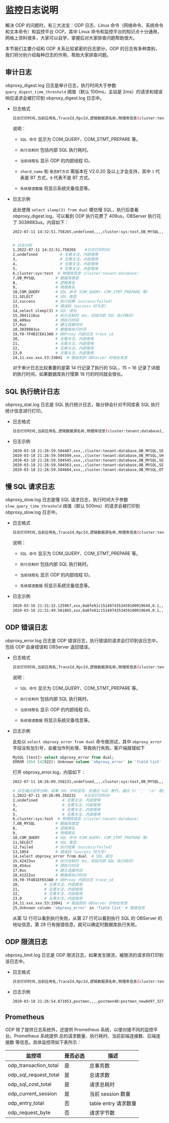# 监控日志说明

解决 ODP 的问题时，有三大法宝：ODP 日志、Linux 命令（网络命令、系统命令和文本命令）和监控平台 OCP。其中 Linux 命令和监控平台的知识点十分通用，网络上资料很多，大家可以自学，掌握后对大家排查问题帮助很大。

本节我们主要介绍和 ODP 关系比较紧密的日志部分，ODP 的日志有多种类别，我们将分别介绍每种日志的作用，帮助大家排查问题。

## 审计日志

obproxy_digest.log 日志是审计日志，执行时间大于参数 `query_digest_time_threshold` 阈值（默认 100ms，主站是 2ms）的请求和错误响应请求会被打印到 obproxy_digest.log 日志中。

* 日志格式

  ```bash
  日志打印时间,当前应用名,TraceId,RpcId,逻辑数据源名称,物理库信息(cluster:tenant:database),数据库类型(OB/RDS),逻辑表名,物理表名,SQL 命令,SQL 类型(CRUD),执行结果(success/failed),错误码(success 时为空),SQL,执行总耗时(ms),预执行时间,链接建立时间,数据库执行时间,当前线程名,shard_name,是否BT方式,系统穿透数据,穿透数据
  ```

  说明：
  
  * `SQL 命令` 显示为 COM_QUERY、COM_STMT_PREPARE 等。

  * `执行总耗时` 包括内部 SQL 执行耗时。

  * `当前线程名` 显示 ODP 的内部线程 ID。

  * `shard_name` 和 `是否BT方式` 需版本在 V2.0.20 及以上才会支持，其中 `1` 代表是 BT 方式，`0` 代表不是 BT 方式。

  * `系统穿透数据` 将显示系统灾备信息等。

* 日志示例
  
  此处使用 `select sleep(3) from dual` 模仿慢 SQL，执行后查看 obproxy_digest.log，可以看到 ODP 执行花费了 409us，OBServer 执行花了 3039883us。内容如下：

  ```bash
  2022-07-11 14:32:51.758265,undefined,,,,cluster:sys:test,OB_MYSQL,,,COM_QUERY,SELECT,success,,select sleep(3),3041116us,409us,0us,3039883us,Y0-7F4B1CEA13A0,,,,0,11.xxx.xxx.53:33041


  # 日志分析
  1,2022-07-11 14:32:51.758265    #日志打印时间
  2,undefined          # 无需关注，内部使用
  3,                   # 无需关注，内部使用
  4,                   # 无需关注，内部使用
  5,                   # 无需关注，内部使用
  6,cluster:sys:test  # 物理库信息（cluster:tenant:database）
  7,OB_MYSQL         # 数据库类型
  8,                 # 逻辑表名
  9,                 # 物理表名
  10,COM_QUERY       # SQL 命令（COM_QUERY、COM_STMT_PREPARE 等）
  11,SELECT          # SQL 类型
  12,success         # 执行结果（success/failed）
  13,                # 错误码（success 时为空）
  14,select sleep(3) # SQL 语句
  15,3041116us       # 执行总耗时（ms，包括内部 SQL 执行耗时）
  16,409us           # 预执行时间
  17,0us             # 建立连接时间
  18,3039883us       # 数据库执行时间
  19,Y0-7F4B1CEA13A0 # OBProxy 内部日志 trace_id
  20,                # 无需关注，内部使用
  21,                # 无需关注，内部使用
  22,                # 无需关注，内部使用
  23,0               # 无需关注，内部使用
  24,11.xxx.xxx.53:33041  # 路由到的 OBServer 的地址信息
  ```

  对于审计日志比较重要的是第 14 行记录了执行的 SQL，15 ~ 16 记录了详细的执行时间，如果数据库执行慢第 18 行的时间就会很长。

## SQL 执行统计日志

obproxy_stat.log 日志是 SQL 执行统计日志，每分钟会针对不同库表 SQL 执行统计信息进行打印。

* 日志格式

  ```bash
  日志打印时间,当前应用名,逻辑数据源名称,物理库信息(cluster:tenant:database),数据库类型(OB/RDS),SQL 类型(CRUD),执行结果(success/failed),错误码(success 时为空),总请求数量,30 ms ~ 100 ms 请求数量,100 ms ~ 500 ms 请求数量,大于 500 ms 请求数量,执行总耗时(ms, 包括内部 SQL 执行耗时),预执行时间,数据库执行时间
  ```
  
* 日志示例

  ```bash
  2020-03-18 21:26:59.504487,xxx,,cluster:tenant:database,OB_MYSQL,SELECT,success,,1,0,0,0,9.383ms,0.029ms,9.263ms
  2020-03-18 21:26:59.504509,xxx,,cluster:tenant:database,OB_MYSQL,SHOW,success,,2,0,0,0,14.280ms,0.056ms,14.067ms
  2020-03-18 21:26:59.504545,xxx,,cluster:tenant:database,OB_MYSQL,SELECT,success,,5,0,0,0,0.158ms,0.000ms,0.000ms
  2020-03-18 21:26:59.504563,xxx,,cluster:tenant:database,OB_MYSQL,SELECT,failed,1054,1,0,0,0,8.487ms,0.048ms,8.281ms
  2020-03-18 21:26:59.504604,xxx,,cluster:tenant:database,OB_MYSQL,OTHERS,success,,1,0,0,0,27.148ms,17.902ms,9.102ms
  ```

## 慢 SQL 请求日志

obproxy_slow.log 日志是慢 SQL 请求日志，执行时间大于参数 `slow_query_time_threshold` 阈值（默认 500ms）的请求会被打印到 obproxy_slow.log 日志中。

* 日志格式

  ```bash
  日志打印时间,当前应用名,TraceId,RpcId,逻辑数据源名称,物理库信息(cluster:tenant:database),数据库类型(OB/RDS),逻辑表名,物理表名,SQL 命令,SQL 类型(CRUD),执行结果(success/failed),错误码(success 时为空),SQL,执行总耗时(ms),预执行时间,链接建立时间,数据库执行时间,当前线程名,系统穿透数据,穿透数据
  ```

  说明：
  
  * `SQL 命令` 显示为 COM_QUERY、COM_STMT_PREPARE 等。

  * `执行总耗时` 包括内部 SQL 执行耗时。

  * `当前线程名` 显示 ODP 的内部线程 ID。

  * `系统穿透数据` 将显示系统灾备信息等。

* 日志示例

  ```bash
  2020-03-16 21:31:32.125967,xxx,0a0fe91c1514974353459100919649,0.1,,cluster:tenant:database,OB_MYSQL,,,COM_LOGIN,,success,,,507680us,507049us,0us,515us,Y0-7F16DD5743A0,,
  2020-03-16 21:31:49.561865,xxx,0a0fe91c1514974353459100919649,0.1,,cluster:tenant:database,OB_MYSQL,,,COM_LOGIN,,success,,,1258599us,1249321us,0us,9130us,Y0-7F16DB9752C0,,
  ```

## ODP 错误日志

obproxy_error.log 日志是 ODP 错误日志，执行错误的请求会打印到该日志中，包括 ODP 自身错误和 OBServer 返回错误。

* 日志格式

  ```bash
  日志打印时间,当前应用名,TraceId,RpcId,逻辑数据源名称,物理库信息(cluster:tenant:database),数据库类型(OB/RDS),逻辑表名,物理表名,SQL 命令,SQL 类型(CRUD),执行结果(success/failed),错误码(success 时为空),SQL,执行总耗时(ms),预执行时间,链接建立时间,数据库执行时间,当前线程名,系统穿透数据,穿透数据,错误详情
  ```

  说明：
  
  * `SQL 命令` 显示为 COM_QUERY、COM_STMT_PREPARE 等。

  * `执行总耗时` 包括内部 SQL 执行耗时。

  * `当前线程名` 显示 ODP 的内部线程 ID。

  * `系统穿透数据` 将显示系统灾备信息等。

* 日志示例
  
  此处以 `select obproxy_error from dual` 命令做测试，其中 `obproxy_error` 字段没有加引号，会被当作列处理，导致执行失败。客户端报错如下

  ```sql
  MySQL [test]> select obproxy_error from dual;
  ERROR 1054 (42S22): Unknown column 'obproxy_error' in 'field list'
  ```

  打开 obproxy_error.log，内容如下：

  ```bash
  2022-07-11 10:26:09.358231,undefined,,,,cluster:sys:test,OB_MYSQL,,,COM_QUERY,SELECT,failed,1054,select obproxy_error from dual,42423us,454us,0us,41222us,Y0-7F4B1EF653A0,,,,0,11.xxx.xxx.53:33041,Unknown column 'obproxy_error' in 'field list'

  # 日志通过逗号分隔，如果 SQL 中有逗号，会通过 %2C 替代，通过 tr ',' '\n' 替换结果如下
  1,2022-07-11 10:26:09.358231    #日志打印时间
  2,undefined           # 无需关注，内部使用
  3,                    # 无需关注，内部使用
  4,                    # 无需关注，内部使用
  5,                    # 无需关注，内部使用
  6,cluster:sys:test  # 物理库信息（cluster:tenant:database）
  7,OB_MYSQL         # 数据库类型
  8,                 # 逻辑表名
  9,                 # 物理表名
  10,COM_QUERY       # SQL 命令（COM_QUERY、COM_STMT_PREPARE 等）
  11,SELECT          # SQL 类型
  12,failed          # 执行结果（success/failed）
  13,1054            # 错误码（success 时为空）
  14,select obproxy_error from dual  # SQL 语句
  15,42423us         # 执行总耗时（ms，包括内部 SQL 执行耗时）
  16,454us           # 预执行时间
  17,0us             # 建立连接时间
  18,41222us         # 数据库执行时间
  19,Y0-7F4B1EF653A0 # OBProxy 内部日志 trace_id
  20,           # 无需关注，内部使用
  21,           # 无需关注，内部使用
  22,           # 无需关注，内部使用
  23,0          # 无需关注，内部使用
  24,11.xxx.xxx.53:33041  # 路由到的 OBServer 的地址信息
  25,Unknown column 'obproxy_error' in 'field list' # 报错信息
  ```

  从第 12 行可以看到执行失败，从第 27 行可以看到执行 SQL 的 OBServer 的地址信息，第 28 行有报错信息，就可以确定时数据库执行失败。

## ODP 限流日志

obproxy_limit.log 日志是 ODP 限流日志，如果发生限流，被限流的请求将打印到该日志中。

* 日志格式

  ```bash
  日志打印时间,当前应用名,TraceId,RpcId,逻辑数据源名称,物理库信息(cluster:tenant:database),数据库类型(OB/RDS),逻辑表名,物理表名,SQL 命令(COM_QUERY、COM_STMT_PREPARE 等),SQL 类型(CRUD),限流状态(RUNNING/OBSERVE),SQL,限流规则名称
  ```

* 日志示例

  ```bash
  2020-03-18 21:26:54.871053,postmen,,,,postmen40:postmen_new0497_3279:postmen_r497,OB_MYSQL,,postmen_push_msg_4977,COM_QUERY,SELECT,RUNNING,SELECT    id%2C    gmt_create%2C    gmt_modified%2C    msg_id%2C    principal_id%2C    app_name%2C    target_utdid%2C    biz_id%2C    host%2C    status%2C    expire_time%2C    msg_data   FROM    postmen_push_msg_4977   WHERE    principal_id = 'W/jEKoLOxnwDABWmhzjgmK1V' AND    app_name = 'KOUBEI' AND    expire_time > 1584538014858 AND    status = 1,LIMIT_RULE_1
  ```

## Prometheus

ODP 除了提供日志系统外，还提供 Prometheus 系统，以便对接不同的监控平台。Prometheus 系统提供 总的请求数量、执行耗时、当前前端连接数、后端连接数 等信息。具体监控项如下表所示：

|  监控项               |  是否必选  | 描述                   |
|-----------------------|-----------|------------------------|
| odp_transaction_total | 是        |  总事务数               |
| odp_sql_request_total | 是        |  总请求数               |
| odp_sql_cost_total    | 是        |  请求总耗时             |
| odp_current_session   | 是        |  当前 session 数量      |
| odp_entry_total       | 否        |table entry 请求数量     |
| odp_request_byte      | 否        |  请求字节数             |
